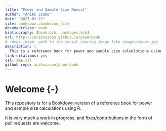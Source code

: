 ```yaml
--- 
title: "Power and Sample Size Manual"
author: "Aniko Szabo"
date: "2023-01-22"
site: bookdown::bookdown_site
documentclass: book
bibliography: [book.bib, packages.bib]
url: https://anikoszabo.github.io/powerbook
# cover-image: path to the social sharing image like images/cover.jpg
description: |
  This is a reference book for power and sample size calculations using R
link-citations: yes
csl: ama.csl
github-repo: anikoszabo/powerbook
---
```


# Welcome {-}

This repository is for a [Bookdown](https://bookdown.org/) version of a reference book for power and sample size calculations using R.

It is very much a work in progress, and fixes/contributions in the form of pull requests are welcome.

